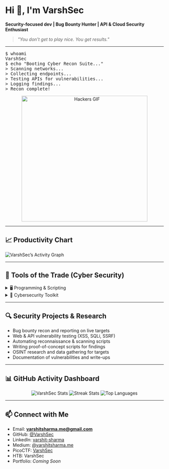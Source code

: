 # Hi 👋, I'm VarshSec  

**Security-focused dev | Bug Bounty Hunter | API & Cloud Security Enthusiast**  

> *"You don’t get to play nice. You get results."*   

---


<p align="center">
<pre>
$ whoami
VarshSec
$ echo "Booting Cyber Recon Suite..."
> Scanning networks...
> Collecting endpoints...
> Testing APIs for vulnerabilities...
> Logging findings...
> Recon complete!
</pre>
</p>

<p align="center">
<img src="https://media.giphy.com/media/13AN8X7jBIm15m/giphy.gif" alt="Hackers GIF" width="400"/>
</p>

---

## 📈 Productivity Chart  
![VarshSec’s Activity Graph](https://github-readme-activity-graph.vercel.app/graph?username=VarshSec&theme=react-dark)

---

## 🧰 Tools of the Trade (Cyber Security) 

<details>
<summary>🖥️ Programming & Scripting</summary>

- Python  
- Bash / Shell  
- C / C++  
- Go (learning)  
- Rust (basics)  

</details>

<details>
<summary>🔐 Cybersecurity Toolkit</summary>

- Burp Suite | OWASP ZAP  
- Wireshark | Nmap  
- Web & API vulnerability testing  
- Fuzzing & recon  
- OSINT & threat research  

</details>


---

## 🔍 Security Projects & Research
- Bug bounty recon and reporting on live targets  
- Web & API vulnerability testing (XSS, SQLi, SSRF)  
- Automating reconnaissance & scanning scripts  
- Writing proof-of-concept scripts for findings  
- OSINT research and data gathering for targets  
- Documentation of vulnerabilities and write-ups  

---

## 📊 GitHub Activity Dashboard
<p align="center"> <img src="https://github-readme-stats.vercel.app/api?username=VarshSec&show_icons=true&theme=tokyonight" alt="VarshSec Stats"/> <img src="https://github-readme-streak-stats.herokuapp.com/?user=VarshSec&theme=tokyonight" alt="Streak Stats"/> <img src="https://github-readme-stats.vercel.app/api/top-langs/?username=VarshSec&layout=compact&theme=tokyonight" alt="Top Languages"/> </p>

---

## 📫 Connect with Me
- Email: **varshitsharma.me@gmail.com**  
- GitHub: [@VarshSec](https://github.com/VarshSec)  
- LinkedIn: [varshit-sharma](https://www.linkedin.com/in/varshit-sharma)  
- Medium: [@varshitsharma.me](https://medium.com/@varshitsharma.me)  
- PicoCTF: [VarshSec](https://play.picoctf.org/users/varshsec)  
- HTB: VarshSec  
- Portfolio: *Coming Soon*  

